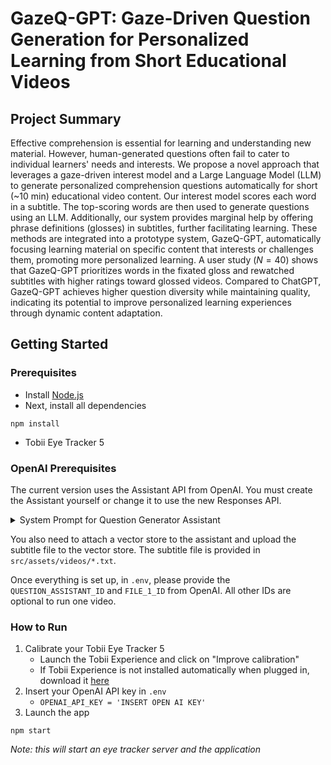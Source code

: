 # GazeQ-GPT: Gaze-Driven Question Generation for Personalized Learning from Short Educational Videos

## Project Summary
Effective comprehension is essential for learning and understanding new material. However, human-generated questions often fail to cater to individual learners' needs and interests. We propose a novel approach that leverages a gaze-driven interest model and a Large Language Model (LLM) to generate personalized comprehension questions automatically for short (~10 min) educational video content. Our interest model scores each word in a subtitle. The top-scoring words are then used to generate questions using an LLM. Additionally, our system provides marginal help by offering phrase definitions (glosses) in subtitles, further facilitating learning. These methods are integrated into a prototype system, GazeQ-GPT, automatically focusing learning material on specific content that interests or challenges them, promoting more personalized learning. A user study ($N=40$) shows that GazeQ-GPT prioritizes words in the fixated gloss and rewatched subtitles with higher ratings toward glossed videos. Compared to ChatGPT, GazeQ-GPT achieves higher question diversity while maintaining quality, indicating its potential to improve personalized learning experiences through dynamic content adaptation.

## Getting Started

### Prerequisites
- Install [Node.js](https://nodejs.org/en/download/)
- Next, install all dependencies
```
npm install
```
- Tobii Eye Tracker 5

### OpenAI Prerequisites
The current version uses the Assistant API from OpenAI. You must create the Assistant yourself or change it to use the new Responses API.

<details>
<summary>System Prompt for Question Generator Assistant</summary>
<br>
<i>You are a professor making a multiple-choice test about a video. Describe your steps first.</i>
</details>

You also need to attach a vector store to the assistant and upload the subtitle file to the vector store. The subtitle file is provided in `src/assets/videos/*.txt`.

Once everything is set up, in `.env`, please provide the `QUESTION_ASSISTANT_ID` and `FILE_1_ID` from OpenAI. All other IDs are optional to run one video.

### How to Run

1. Calibrate your Tobii Eye Tracker 5
   - Launch the Tobii Experience and click on "Improve calibration"
   - If Tobii Experience is not installed automatically when plugged in, download it [here](https://gaming.tobii.com/getstarted/)
2. Insert your OpenAI API key in `.env`
   - `OPENAI_API_KEY = 'INSERT OPEN AI KEY'`
3. Launch the app
```
npm start
```
*Note: this will start an eye tracker server and the application*
